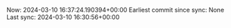Now: 2024-03-10 16:37:24.190394+00:00 Earliest commit since sync: None Last sync: 2024-03-10 16:30:56+00:00
